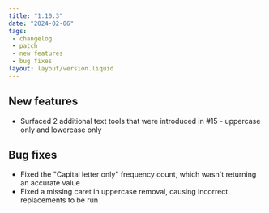 ```yaml
---
title: "1.10.3"
date: "2024-02-06"
tags: 
 - changelog
 - patch
 - new features
 - bug fixes
layout: layout/version.liquid
---
```

## New features
- Surfaced 2 additional text tools that were introduced in #15 - uppercase only and lowercase only 

## Bug fixes
- Fixed the "Capital letter only" frequency count, which wasn't returning an accurate value
- Fixed a missing caret in uppercase removal, causing incorrect replacements to be run

